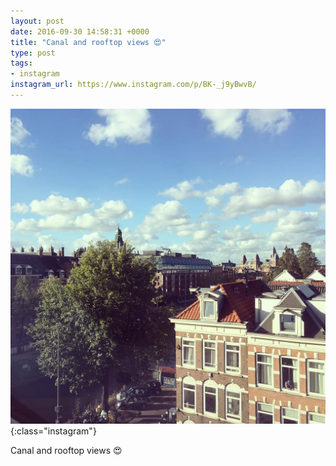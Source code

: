 ```yaml
---
layout: post
date: 2016-09-30 14:58:31 +0000
title: "Canal and rooftop views 😍"
type: post
tags:
- instagram
instagram_url: https://www.instagram.com/p/BK-_j9yBwvB/
---
```


![Instagram - BK-_j9yBwvB](/assets/BK-_j9yBwvB.jpg){:class="instagram"}

Canal and rooftop views 😍
